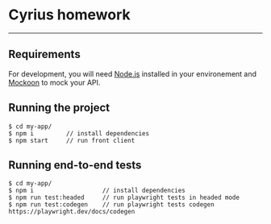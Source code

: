 # Cyrius homework

---
## Requirements

For development, you will need [Node.js](https://nodejs.org/en/download/) installed in your environement and [Mockoon](https://mockoon.com/) to mock your API.

## Running the project
    
    $ cd my-app/
    $ npm i         // install dependencies
    $ npm start     // run front client

## Running end-to-end tests
    
    $ cd my-app/
    $ npm i                   // install dependencies
    $ npm run test:headed     // run playwright tests in headed mode
    $ npm run test:codegen    // run playwright tests codegen https://playwright.dev/docs/codegen
